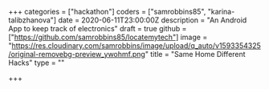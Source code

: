 +++
categories = ["hackathon"]
coders = ["samrobbins85", "karina-talibzhanova"]
date = 2020-06-11T23:00:00Z
description = "An Android App to keep track of electronics"
draft = true
github = ["https://github.com/samrobbins85/locatemytech"]
image = "https://res.cloudinary.com/samrobbins/image/upload/q_auto/v1593354325/original-removebg-preview_ywohmf.png"
title = "Same Home Different Hacks"
type = ""

+++
